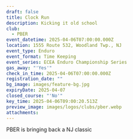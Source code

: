 ```yaml
---
draft: false
title: Clock Run
description: Kicking it old school
club:
  - PBER
event_datetime: 2025-04-06T07:00:00.000Z
location: 1555 Route 532, Woodland Twp., NJ
event_type: Enduro
event_format: Time Keeping
event_series: ECEA Enduro Championship Series
gas_away: "'Yes'"
check_in_time: 2025-04-06T07:00:00.000Z
registration_date: ""
bg_image: images/feature-bg.jpg
expiryDate: 2025-04-07
closed_course: "'No'"
key_time: 2025-04-06T09:00:20.513Z
preview_image: images/logos/clubs/pber.webp
attachments:
---
```

PBER is bringing back a NJ classic

